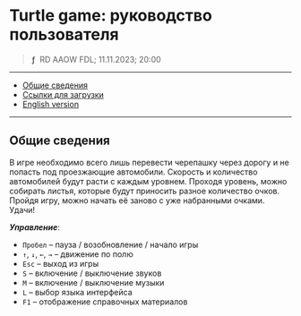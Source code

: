 # Turtle game: руководство пользователя
> **ƒ** &nbsp;RD AAOW FDL; 11.11.2023; 20:00

---

- [Общие сведения](#section)
- [Ссылки для загрузки](https://adslbarxatov.github.io/DPArray/ru#turtle)
- [English version](https://adslbarxatov.github.io/Turtle)

---

## Общие сведения

В игре необходимо всего лишь перевести черепашку через дорогу и не попасть под проезжающие
автомобили. Скорость и количество автомобилей будут расти с каждым уровнем. Проходя уровень,
можно собирать листья, которые будут приносить разное количество очков. Пройдя игру, можно
начать её заново с уже набранными очками.
Удачи!

***Управление***:

- `Пробел` – пауза / возобновление / начало игры
- `↑`, `↓`, `←`, `→` – движение по полю
- `Esc` – выход из игры
- `S` – включение / выключение звуков
- `M` – включение / выключение музыки
- `L` – выбор языка интерфейса
- `F1` – отображение справочных материалов
